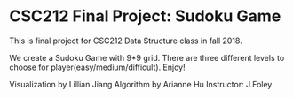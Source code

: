 # CSC212 Final Project: Sudoku Game

This is final project for CSC212 Data Structure class in fall 2018.

We create a Sudoku Game with 9*9 grid. There are three different levels to choose for player(easy/medium/difficult).
Enjoy!

Visualization by Lillian Jiang
Algorithm by Arianne Hu
Instructor: J.Foley



